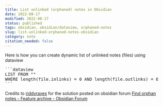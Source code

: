 ```yaml
---
title: List unlinked (orphaned) notes in Obsidian
date: 2022-08-17
modified: 2022-08-17
status: published
tags: obsidian, obsidian/dataview, orphaned-notes
slug: list-unlinked-orphaned-notes-obsidian
category: note
citation_needed: false
---
```


Here is how you can create dynamic list of unlinked notes (files) using dataview
<pre>
```dataview
LIST FROM ""
WHERE length(file.inlinks) = 0 AND length(file.outlinks) = 0
```
</pre>

Credits to [riddyrayes](https://forum.obsidian.md/u/riddyrayes/summary) for the solution posted on obsidian forum [Find orphan notes - Feature archive - Obsidian Forum](https://forum.obsidian.md/t/find-orphan-notes/817/15)
